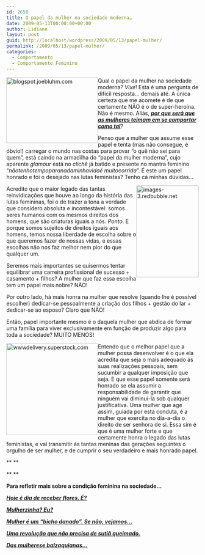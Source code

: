 ```yaml
---
id: 2658
title: O papel da mulher na sociedade moderna…
date: 2009-05-13T00:00:00+00:00
author: Lidiane
layout: post
guid: http://localhost/wordpress/2009/05/13/papel-mulher/
permalink: /2009/05/13/papel-mulher/
categories:
  - Comportamento
  - Comportamento Feminino
---
```

[<img style="display: inline; margin-left: 0; margin-right: 0; border-width: 0;" title="blogspot.joebluhm.com" src="http://www.trololodemulher.com.br/blog/wp-content/uploads/2009/05/blogspot-joebluhm-com_thumb.jpg" border="0" alt="blogspot.joebluhm.com" width="240" height="172" align="left" />](http://www.trololodemulher.com.br/blog/wp-content/uploads/2009/05/blogspot-joebluhm-com.jpg) Qual o papel da mulher na sociedade moderna? _Vixe_! Esta é uma pergunta de difícil resposta&#8230; demais até. A única certeza que me acomete é de que certamente NÃO é o de super-heroína. Não é mesmo. Aliás, **_<a href="http://www.trololodemulher.com.br/2009/11/26/mulher-heroina/" target="_self">por que será que as mulheres teimam em se comportar como tal</a>_**?

Penso que a mulher que assume esse papel e tenta (mas não consegue, é óbvio!) carregar o mundo nas costas para provar &#8220;o quê não sei para quem&#8221;, está caindo na armadilha do “papel da mulher moderna”, cujo aparente _glamour_ está no _clichê_ já batido e presente no mantra feminino “_nãotenhotempoparanadaminhavidaé muitocorrida_”. É este um papel honrado e foi o desejado nas lutas feministas? Tenho cá minhas dúvidas&#8230;

[<img style="display: inline; margin-left: 0; margin-right: 0; border-width: 0;" title="images-3.redbubble.net" src="http://www.trololodemulher.com.br/blog/wp-content/uploads/2009/05/images3-redbubble-net_thumb.jpg" border="0" alt="images-3.redbubble.net" width="163" height="240" align="right" />](http://www.trololodemulher.com.br/blog/wp-content/uploads/2009/05/images3-redbubble-net.jpg) Acredito que o maior legado das tantas reinvidicações que houve ao longo da história das lutas femininas, foi o de trazer a tona a verdade que considero absoluta e incontestável: somos seres humanos com os mesmos direitos dos homens, que são criaturas iguais a nós. _Ponto_. E porque somos sujeitos de direitos iguais aos homens, temos nossa liberdade de escolha sobre o que queremos fazer de nossas vidas, e essas escolhas não nos faz melhor nem pior do que qualquer um.

Seremos mais importantes se quisermos tentar equilibrar uma carreira profissional de sucesso + casamento + filhos? A mulher que faz essa escolha tem um papel mais nobre? NÃO!

Por outro lado, há mais honra na mulher que resolve (quando lhe é possível escolher) dedicar-se pessoalmente a criação dos filhos + gestão do lar + dedicar-se ao esposo? Claro que NÃO!

Então, papel importante mesmo é o daquela mulher que abdica de formar uma família para viver exclusivamente em função de produzir algo para toda a sociedade? MUITO MENOS!

[<img style="display: inline; margin-left: 0; margin-right: 0; border-width: 0;" title="wwwdelivery.superstock.com" src="http://www.trololodemulher.com.br/blog/wp-content/uploads/2009/05/wwwdelivery-superstock-com_thumb.jpg" border="0" alt="wwwdelivery.superstock.com" width="240" height="240" align="left" />](http://www.trololodemulher.com.br/blog/wp-content/uploads/2009/05/wwwdelivery-superstock-com.jpg) Entendo que o melhor papel que a mulher possa desenvolver é o que ela acredita que seja o mais adequado ás suas realizações pessoais, sem sucumbir a qualquer imposição que seja. E que esse papel somente será honrado se ela assumir a responsabilidade de garantir que ninguém vai diminuí-la sob qualquer justificativa. Uma mulher que age assim, guiada por esta conduta, é a mulher que exercita no dia-a-dia o direito de ser senhora de si. Essa sim é que é uma mulher forte e que certamente honra o legado das lutas feministas, e vai transmitir ás tantas meninas das gerações seguintes o orgulho de ser mulher, e de cumprir o seu verdadeiro e mais honrado papel.

** **

** **

**Para refletir mais sobre a condição feminina na sociedade&#8230;**

**_<a href="http://www.trololodemulher.com.br/2010/03/08/dia-internacional-da-mulher/" target="_self">Hoje é dia de receber flores. É?</a>_**

**_<a href="http://www.trololodemulher.com.br/2010/02/24/mulherzinha-preconceito/" target="_self">Mulherzinha? Eu?</a>_**

**_<a href="http://www.trololodemulher.com.br/2009/07/29/cobrancas-femininas/" target="_self">Mulher é um &#8220;bicho danado&#8221;. Se não, vejamos&#8230;</a>_**

**_<a href="http://www.trololodemulher.com.br/2009/07/01/feminismo-sutia-queimado/" target="_self">Uma revolução que não precisa de sutiã queimado.</a>_**

**_<a href="http://www.trololodemulher.com.br/2009/05/07/convidada-patricia-pirota/" target="_self">Das mulherese balzaquianas&#8230;</a>_**